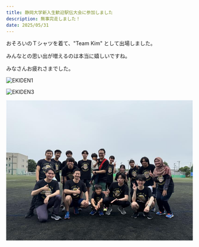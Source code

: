 ```yaml
---
title: 静岡大学新入生歓迎駅伝大会に参加しました
description: 無事完走しました！
date: 2025/05/31
---
```


おそろいのＴシャツを着て、"Team Kim" として出場しました。

みんなとの思い出が増えるのは本当に嬉しいですね。

みなさんお疲れさまでした。
 


![EKIDEN1](/img/2025ekiden1.jpg)

![EKIDEN3](/img/2025ekiden3.jpg)

![EKIDEN2](/img/2025ekiden2.jpg)



